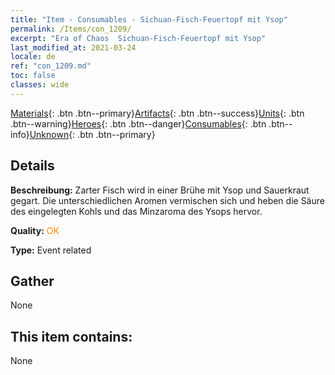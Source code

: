 ```yaml
---
title: "Item - Consumables - Sichuan-Fisch-Feuertopf mit Ysop"
permalink: /Items/con_1209/
excerpt: "Era of Chaos  Sichuan-Fisch-Feuertopf mit Ysop"
last_modified_at: 2021-03-24
locale: de
ref: "con_1209.md"
toc: false
classes: wide
---
```

 [Materials](/de/Items/){: .btn .btn--primary}[Artifacts](/de/Items/Artifacts/){: .btn .btn--success}[Units](/de/Items/Units/){: .btn .btn--warning}[Heroes](/de/Items/Heroes/){: .btn .btn--danger}[Consumables](/de/Items/Consumables/){: .btn .btn--info}[Unknown](/de/Items/Unknown/){: .btn .btn--primary}

## Details
 **Beschreibung:** Zarter Fisch wird in einer Brühe mit Ysop und Sauerkraut gegart. Die unterschiedlichen Aromen vermischen sich und heben die Säure des eingelegten Kohls und das Minzaroma des Ysops hervor.

 **Quality:** <span style="color: #FF8C00">OK</span>

 **Type:** Event related

## Gather

  None

## This item contains:

  None


